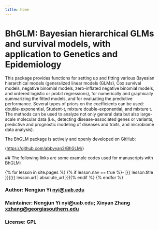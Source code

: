 ```yaml
---
title: home
---
```


# BhGLM: Bayesian hierarchical GLMs and survival models, with application to Genetics and Epidemiology 

This package provides functions for setting up and fitting various Bayesian hierarchical models (generalized linear models (GLMs), Cox survival models, negative binomial models, zero-inflated negative binomial models, and ordered logistic or probit regressions), for numerically and graphically summarizing the fitted models, and for evaluating the predictive performance. Several types of priors on the coefficients can be used: double-exponential, Student-t, mixture double-exponential, and mixture t. The methods can be used to analyze not only general data but also large-scale molecular data (i.e., detecting disease-associated genes or variants, predictive and prognostic modeling of diseases and traits, and microbiome data analysis).
       
The BhGLM package is actively and openly developed on GitHub: 

(https://github.com/abbyyan3/BhGLM/)

<div class="toc" markdown="1">
## The following links are some example codes used for manuscripts with BhGLM:

{% for lesson in site.pages %}
{% if lesson.nav == true %}- [{{ lesson.title }}]({{ lesson.url | absolute_url }}){% endif %}
{% endfor %}
</div>

### Author: Nengjun Yi <nyi@uab.edu>
### Maintainer: Nengjun Yi <nyi@uab.edu>; Xinyan Zhang <xzhang@georgiasouthern.edu>
### License: GPL

